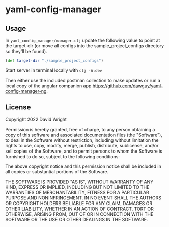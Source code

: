 # yaml-config-manager

## Usage

In `yaml_config_manager/manager.clj` update the following value to point at the target-dir (or move all configs into the sample_project_configs directory so they'll be found).

```clojure
(def target-dir "./sample_project_configs")
```

Start server in terminal locally with `clj -A:dev`

Then either use the included postman collection to make updates or run a local copy of the angular companion app https://github.com/dawguy/yaml-config-manager-ng.

## License

Copyright 2022 David Wright

Permission is hereby granted, free of charge, to any person obtaining a copy of this software and associated documentation files (the "Software"), to deal in the Software without restriction, including without limitation the rights to use, copy, modify, merge, publish, distribute, sublicense, and/or sell copies of the Software, and to permit persons to whom the Software is furnished to do so, subject to the following conditions:

The above copyright notice and this permission notice shall be included in all copies or substantial portions of the Software.

THE SOFTWARE IS PROVIDED "AS IS", WITHOUT WARRANTY OF ANY KIND, EXPRESS OR IMPLIED, INCLUDING BUT NOT LIMITED TO THE WARRANTIES OF MERCHANTABILITY, FITNESS FOR A PARTICULAR PURPOSE AND NONINFRINGEMENT. IN NO EVENT SHALL THE AUTHORS OR COPYRIGHT HOLDERS BE LIABLE FOR ANY CLAIM, DAMAGES OR OTHER LIABILITY, WHETHER IN AN ACTION OF CONTRACT, TORT OR OTHERWISE, ARISING FROM, OUT OF OR IN CONNECTION WITH THE SOFTWARE OR THE USE OR OTHER DEALINGS IN THE SOFTWARE.
